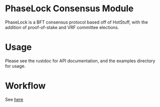 # PhaseLock Consensus Module

PhaseLock is a BFT consensus protocol based off of HotStuff, with the addition of proof-of-stake and
VRF committee elections.

# Usage

Please see the rustdoc for API documentation, and the examples directory for usage.

# Workflow

See [here](./WORKFLOW.md)
